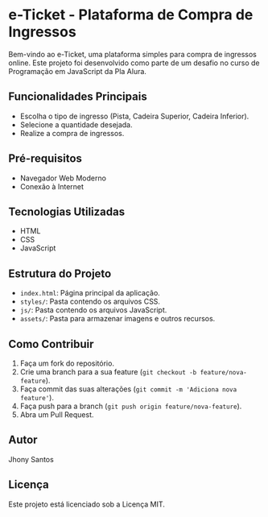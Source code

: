 # e-Ticket - Plataforma de Compra de Ingressos

Bem-vindo ao e-Ticket, uma plataforma simples para compra de ingressos online. Este projeto foi desenvolvido como parte de um desafio no curso de Programação em JavaScript da Pla Alura.

## Funcionalidades Principais

- Escolha o tipo de ingresso (Pista, Cadeira Superior, Cadeira Inferior).
- Selecione a quantidade desejada.
- Realize a compra de ingressos.

## Pré-requisitos

- Navegador Web Moderno
- Conexão à Internet

## Tecnologias Utilizadas

- HTML
- CSS
- JavaScript

## Estrutura do Projeto

- `index.html`: Página principal da aplicação.
- `styles/`: Pasta contendo os arquivos CSS.
- `js/`: Pasta contendo os arquivos JavaScript.
- `assets/`: Pasta para armazenar imagens e outros recursos.

## Como Contribuir

1. Faça um fork do repositório.
2. Crie uma branch para a sua feature (`git checkout -b feature/nova-feature`).
3. Faça commit das suas alterações (`git commit -m 'Adiciona nova feature'`).
4. Faça push para a branch (`git push origin feature/nova-feature`).
5. Abra um Pull Request.

## Autor

Jhony Santos

## Licença

Este projeto está licenciado sob a Licença MIT.
